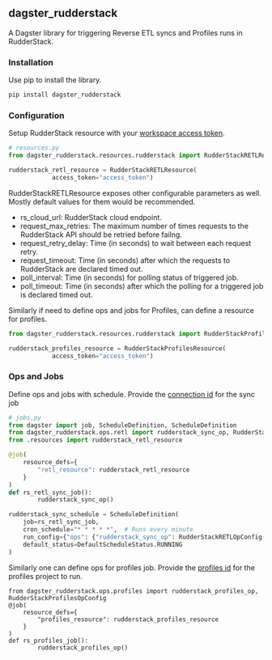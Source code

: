 ## dagster_rudderstack

A Dagster library for triggering Reverse ETL syncs and Profiles runs in RudderStack.

### Installation

Use pip to install the library.

```bash
pip install dagster_rudderstack
```

### Configuration
Setup RudderStack resource with your [workspace access token](https://www.rudderstack.com/docs/dashboard-guides/personal-access-token/).

```python
# resources.py
from dagster_rudderstack.resources.rudderstack import RudderStackRETLResource

rudderstack_retl_resource = RudderStackRETLResource(
            access_token="access_token")
```
RudderStackRETLResource exposes other configurable parameters as well. Mostly default values for them would be recommended.
* rs_cloud_url: RudderStack cloud endpoint.
* request_max_retries: The maximum number of times requests to the RudderStack API should be retried before failng.
* request_retry_delay: Time (in seconds) to wait between each request retry.
* request_timeout: Time (in seconds) after which the requests to RudderStack are declared timed out.
* poll_interval: Time (in seconds) for polling status of triggered job.
* poll_timeout: Time (in seconds) after which the polling for a triggered job is declared timed out.

Similarly if need to define ops and jobs for Profiles, can define a resource for profiles.
```python
from dagster_rudderstack.resources.rudderstack import RudderStackProfilesResource

rudderstack_profiles_resource = RudderStackProfilesResource(
            access_token="access_token")

```
    
### Ops and Jobs

Define ops and jobs with schedule. Provide the [connection id](https://www.rudderstack.com/docs/sources/reverse-etl/airflow-provider/#where-can-i-find-the-connection-id-for-my-reverse-etl-connection) for the sync job
```python
# jobs.py
from dagster import job, ScheduleDefinition, ScheduleDefinition
from dagster_rudderstack.ops.retl import rudderstack_sync_op, RudderStackRETLOpConfig
from .resources import rudderstack_retl_resource

@job(
    resource_defs={
        "retl_resource": rudderstack_retl_resource
    }
)
def rs_retl_sync_job():
        rudderstack_sync_op()

rudderstack_sync_schedule = ScheduleDefinition(
    job=rs_retl_sync_job,
    cron_schedule="* * * * *",  # Runs every minute
    run_config={"ops": {"rudderstack_sync_op": RudderStackRETLOpConfig(connection_id="connection_id")}},
    default_status=DefaultScheduleStatus.RUNNING
)
```

Similarly one can define ops for profiles job. Provide the [profiles id](https://www.rudderstack.com/docs/api/profiles-api/#run-project) for the profiles project to run.
```
from dagster_rudderstack.ops.profiles import rudderstack_profiles_op, RudderStackProfilesOpConfig
@job(
    resource_defs={
        "profiles_resource": rudderstack_profiles_resource
    }
)
def rs_profiles_job():
        rudderstack_profiles_op()

```

